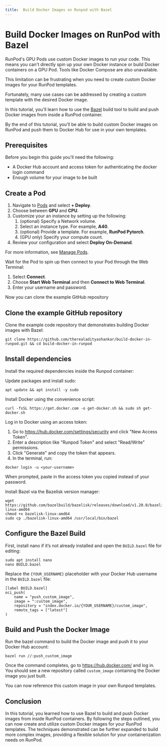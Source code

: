 ```yaml
---
title:  Build Docker Images on Runpod with Bazel
---
```



# Build Docker Images on RunPod with Bazel

RunPod's GPU Pods use custom Docker images to run your code. 
This means you can't directly spin up your own Docker instance or build Docker containers on a GPU Pod. 
Tools like Docker Compose are also unavailable.

This limitation can be frustrating when you need to create custom Docker images for your RunPod templates.

Fortunately, many use cases can be addressed by creating a custom template with the desired Docker image. 

In this tutorial, you'll learn how to use the [Bazel](https://bazel.build) build tool to build and push Docker images from inside a RunPod container.

By the end of this tutorial, you’ll be able to build custom Docker images on RunPod and push them to Docker Hub for use in your own templates.

## Prerequisites

Before you begin this guide you'll need the following:

- A Docker Hub account and access token for authenticating the docker login command
- Enough volume for your image to be built

## Create a Pod


1. Navigate to [Pods](https://www.runpod.io/console/pods) and select **+ Deploy**.
2. Choose between **GPU** and **CPU**.
3. Customize your an instance by setting up the following:
   1. (optional) Specify a Network volume.
   2. Select an instance type. For example, **A40**.
   3. (optional) Provide a template. For example, **RunPod Pytorch**.
   4. (GPU only) Specify your compute count.
4. Review your configuration and select **Deploy On-Demand**.

For more information, see [Manage Pods](/pods/manage-pods#start-a-pod).


Wait for the Pod to spin up then connect to your Pod through the Web Terminal:

1. Select **Connect**.
2. Choose **Start Web Terminal** and then **Connect to Web Terminal**.
3. Enter your username and password.

Now you can clone the example GitHub repository

## Clone the example GitHub repository  

Clone the example code repository that demonstrates building Docker images with Bazel:

```command
git clone https://github.com/therealadityashankar/build-docker-in-runpod.git && cd build-docker-in-runpod
```

## Install dependencies

Install the required dependencies inside the Runpod container:

Update packages and install sudo:

```command
apt update && apt install -y sudo
```

Install Docker using the convenience script:

```command
curl -fsSL https://get.docker.com -o get-docker.sh && sudo sh get-docker.sh
```

Log in to Docker using an access token:

1. Go to https://hub.docker.com/settings/security and click "New Access Token". 
2. Enter a description like "Runpod Token" and select "Read/Write" permissions.
3. Click "Generate" and copy the token that appears.
4. In the terminal, run:

```command 
docker login -u <your-username> 
```
When prompted, paste in the access token you copied instead of your password. 

Install Bazel via the Bazelisk version manager:

```command
wget https://github.com/bazelbuild/bazelisk/releases/download/v1.20.0/bazelisk-linux-amd64
chmod +x bazelisk-linux-amd64  
sudo cp ./bazelisk-linux-amd64 /usr/local/bin/bazel
```

## Configure the Bazel Build 

First, install nano if it’s not already installed and open the `BUILD.bazel` file for editing:

```
sudo apt install nano
nano BUILD.bazel
```

Replace the `{YOUR_USERNAME}` placeholder with your Docker Hub username in the `BUILD.bazel` file:

```starlark
[label BUILD.bazel]
oci_push(
    name = "push_custom_image",
    image = ":custom_image",
    repository = "index.docker.io/{YOUR_USERNAME}/custom_image",
    remote_tags = ["latest"]
)
```

## Build and Push the Docker Image

Run the bazel command to build the Docker image and push it to your Docker Hub account:  

```command
bazel run //:push_custom_image
```

Once the command completes, go to https://hub.docker.com/ and log in. You should see a new repository called `custom_image` containing the Docker image you just built.

You can now reference this custom image in your own Runpod templates.

## Conclusion

In this tutorial, you learned how to use Bazel to build and push Docker images from inside RunPod containers. 
By following the steps outlined, you can now create and utilize custom Docker images for your RunPod templates. 
The techniques demonstrated can be further expanded to build more complex images, providing a flexible solution for your containerization needs on RunPod.